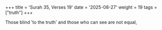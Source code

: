 +++
title = 'Surah 35, Verses 19'
date = '2025-08-27'
weight = 19
tags = ["truth"]
+++

Those blind ˹to the truth˺ and those who can see are not equal,